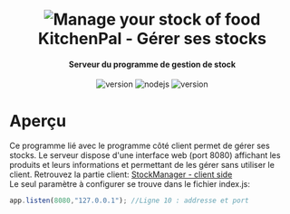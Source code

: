 <h1 align="center">
  <br>
  <a><img src="https://next.ouranos.ovh/index.php/apps/files_sharing/publicpreview/njMYLHCeeKza3Zb?file=/&fileId=33308&x=1920&y=1080&a=true&etag=6351adead8e45519c4bfffb8c1e3b7d2" alt="Manage your stock of food"></a>
  <br>
  KitchenPal - Gérer ses stocks
  <br>
</h1>

<h4 align="center">Serveur du programme de gestion de stock</h4>

<p align="center">
  <a>
    <img src="https://img.shields.io/badge/Statut-actif-red" alt="version">
  </a>
  <a>
     <img alt="nodejs" src="https://img.shields.io/badge/node.js-v16.16.0-green">
  </a>
  <a>
     <img src="https://img.shields.io/badge/Projet-v3.1.16-blue" alt="version">
  </a>
</p>

# Aperçu

Ce programme lié avec le programme côté client permet de gérer ses stocks. Le serveur dispose d'une interface web (port 8080) affichant les produits et leurs informations et permettant de les gérer sans utiliser le client. Retrouvez la partie client: [StockManager - client side](https://github.com/JeyyJeyy/StockManager-client)<br>
Le seul paramètre à configurer se trouve dans le fichier index.js:
```js
app.listen(8080,"127.0.0.1"); //Ligne 10 : addresse et port
```